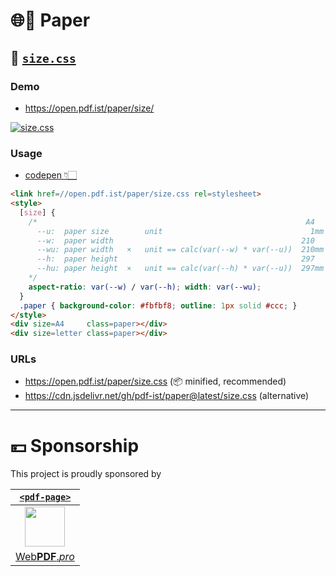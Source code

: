 # 🌐📄 Paper

## 📏 [`size.css`](//open.pdf.ist/paper/size/)

### Demo

* https://open.pdf.ist/paper/size/

[![size.css](https://user-images.githubusercontent.com/27027/133064911-97187ace-5662-422a-a07e-79e15a7455b0.png)](//open.pdf.ist/paper/size/)


### Usage

* [codepen 👇🏻](//codepen.io/webpdf/pen/OJggOwa?editors=1000)

```HTML
<link href=//open.pdf.ist/paper/size.css rel=stylesheet>
<style>
  [size] {
    /*                                                            A4    letter
      --u:  paper size        unit                                 1mm     1in
      --w:  paper width                                          210       8.5
      --wu: paper width   ×   unit == calc(var(--w) * var(--u))  210mm     8.5in
      --h:  paper height                                         297      11
      --hu: paper height  ×   unit == calc(var(--h) * var(--u))  297mm    11in
    */
    aspect-ratio: var(--w) / var(--h); width: var(--wu);
  }
  .paper { background-color: #fbfbf8; outline: 1px solid #ccc; }
</style>
<div size=A4     class=paper></div>
<div size=letter class=paper></div>
```

### URLs

* https://open.pdf.ist/paper/size.css (📦 minified, recommended)
* https://cdn.jsdelivr.net/gh/pdf-ist/paper@latest/size.css (alternative)


---

# 💴 Sponsorship

This project is proudly sponsored by

| [`<pdf-page>`](//WebPDF.pro) |
| :-: |
| [<img src="https://webpdf.pro/.svg" width="64">](//WebPDF.pro) |
| [Web**PDF**.*pro*](//WebPDF.pro) |
